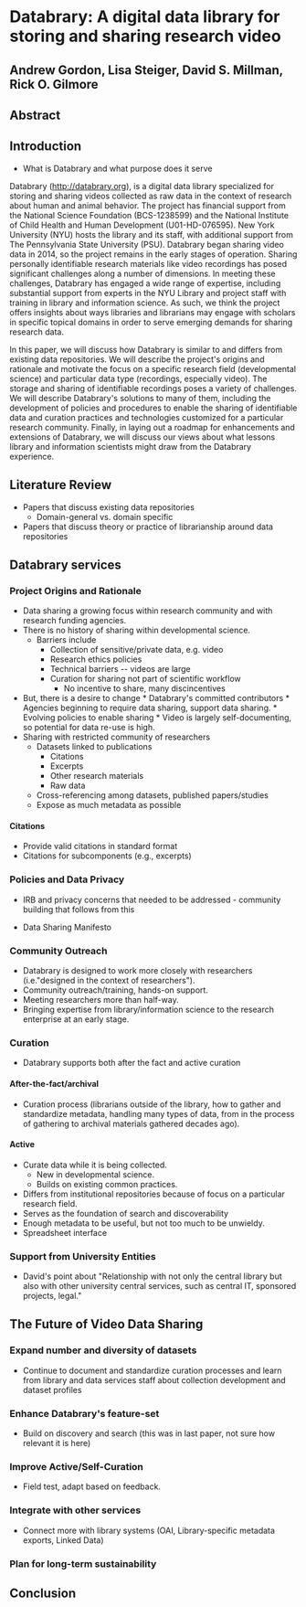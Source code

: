 # Databrary: A digital data library for storing and sharing research video

## Andrew Gordon, Lisa Steiger, David S. Millman, Rick O. Gilmore

## Abstract

## Introduction

- What is Databrary and what purpose does it serve

Databrary (<http://databrary.org>), is a digital data library specialized for storing and sharing videos collected as raw data in the context of research about human and animal behavior. The project has financial support from the National Science Foundation (BCS-1238599) and the National Institute of Child Health and Human Development (U01-HD-076595). New York University (NYU) hosts the library and its staff, with additional support from The Pennsylvania State University (PSU). Databrary began sharing video data in 2014, so the project remains in the early stages of operation. Sharing personally identifiable research materials like video recordings has posed significant challenges along a number of dimensions. In meeting these challenges, Databrary has engaged a wide range of expertise, including substantial support from experts in the NYU Library and project staff with training in library and information science. As such, we think the project offers insights about ways libraries and librarians may engage with scholars in specific topical domains in order to serve emerging demands for sharing research data.

In this paper, we will discuss how Databrary is similar to and differs from existing data repositories. We will describe the project's origins and rationale and motivate the focus on a specific research field (developmental science) and particular data type (recordings, especially video). The storage and sharing of identifiable recordings poses a variety of challenges. We will describe Databrary's solutions to many of them, including the development of policies and procedures to enable the sharing of identifiable data and curation practices and technologies customized for a particular research community. Finally, in laying out a roadmap for enhancements and extensions of Databrary, we will discuss our views about what lessons library and information scientists might draw from the Databrary experience.

## Literature Review

- Papers that discuss existing data repositories
    + Domain-general vs. domain specific
- Papers that discuss theory or practice of librarianship around data repositories

## Databrary services

### Project Origins and Rationale

- Data sharing a growing focus within research community and with research funding agencies.
- There is no history of sharing within developmental science.
    - Barriers include
        * Collection of sensitive/private data, e.g. video
        * Research ethics policies
        * Technical barriers -- videos are large
        * Curation for sharing not part of scientific workflow
            - No incentive to share, many discincentives
- But, there is a desire to change
        * Databrary's committed contributors
        * Agencies beginning to require data sharing, support data sharing.
        * Evolving policies to enable sharing
        * Video is largely self-documenting, so potential for data re-use is high.
- Sharing with restricted community of researchers
    + Datasets linked to publications
        * Citations
        * Excerpts
        * Other research materials
        * Raw data
    + Cross-referencing among datasets, published papers/studies
    + Expose as much metadata as possible

#### Citations

- Provide valid citations in standard format
- Citations for subcomponents (e.g., excerpts)

### Policies and Data Privacy

- IRB and privacy concerns that needed to be addressed - community building that follows from this

+ Data Sharing Manifesto

### Community Outreach

- Databrary is designed to work more closely with researchers (i.e."designed in the context of researchers").
- Community outreach/training, hands-on support.
- Meeting researchers more than half-way.
- Bringing expertise from library/information science to the research enterprise at an early stage.

### Curation

- Databrary supports both after the fact and active curation

#### After-the-fact/archival

- Curation process (librarians outside of the library, how to gather and standardize metadata, handling many types of data, from in the process of gathering to archival materials gathered decades ago).

#### Active

- Curate data while it is being collected.
    + New in developmental science.
    + Builds on existing common practices.
- Differs from institutional repositories because of focus on a particular research field.
- Serves as the foundation of search and discoverability
- Enough metadata to be useful, but not too much to be unwieldy.
- Spreadsheet interface

### Support from University Entities

- David's point about "Relationship with not only the central library but also with other university central services, such as central IT, sponsored projects, legal."

## The Future of Video Data Sharing

### Expand number and diversity of datasets

- Continue to document and standardize curation processes and learn from library and data services staff about collection development and dataset profiles

### Enhance Databrary's feature-set

- Build on discovery and search (this was in last paper, not sure how relevant it is here)

### Improve Active/Self-Curation

- Field test, adapt based on feedback.

### Integrate with other services

- Connect more with library systems (OAI, Library-specific metadata exports, Linked Data)

### Plan for long-term sustainability

## Conclusion



